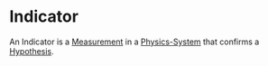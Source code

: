# Indicator

An Indicator is a [Measurement](10000022.md) in a [Physics-System](60052.md) that confirms a [Hypothesis](600028.md).